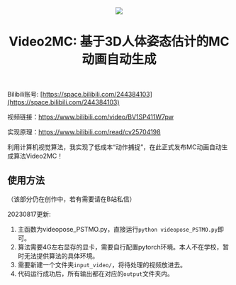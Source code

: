 
<div align=center>
<img src="https://github.com/Balloon-356/Video2MC/assets/114230565/2622c7b7-7b5d-458c-bd9a-dc0be37af370" />
</div>
<h1 align="center">Video2MC: 基于3D人体姿态估计的MC动画自动生成</h1>

<br>

Bilibili账号: [https://space.bilibili.com/244384103](https://space.bilibili.com/244384103)

视频链接：https://www.bilibili.com/video/BV1SP411W7pw

实现原理：https://www.bilibili.com/read/cv25704198

利用计算机视觉算法，我实现了低成本“动作捕捉”，在此正式发布MC动画自动生成算法Video2MC！

## 使用方法

（该部分仍在创作中，若有需要请在B站私信）

20230817更新: 
1. 主函数为videopose_PSTMO.py，直接运行`python videopose_PSTMO.py`即可。
2. 算法需要4G左右显存的显卡，需要自行配置pytorch环境。本人不在学校，暂时无法提供算法的具体环境。
3. 需要新建一个文件夹`input_video/`，将待处理的视频放进去。
4. 代码运行成功后，所有输出都在对应的`output`文件夹内。
